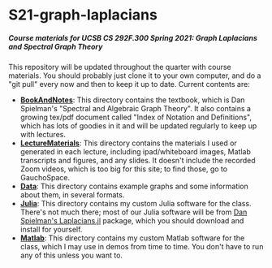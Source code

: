 # S21-graph-laplacians

##### Course materials for UCSB CS 292F.300 Spring 2021: Graph Laplacians and Spectral Graph Theory

This repository will be updated throughout the quarter with course materials. You should probably just clone it to your own computer, and do a "git pull" every now and then to keep it up to date. Current contents are:

- [**BookAndNotes**](BookAndNotes/): This directory contains the textbook, which is Dan Spielman's "Spectral and Algebraic Graph Theory". It also contains a growing tex/pdf document called "Index of Notation and Definitions", which has lots of goodies in it and will be updated regularly to keep up with lectures.
- [**LectureMaterials**](LectureMaterials/): This directory contains the materials I used or generated in each lecture, including ipad/whiteboard images, Matlab transcripts and figures, and any slides. It doesn't include the recorded Zoom videos, which is too big for this site; to find those, go to GauchoSpace.
- **[Data](Data/)**: This directory contains example graphs and some information about them, in several formats.
- [**Julia**](Julia/): This directory contains my custom Julia software for the class. There's not much there; most of our Julia software will be from [Dan Spielman's Laplacians.jl](https://github.com/danspielman/Laplacians.jl) package, which you should download and install for yourself.
- [**Matlab**](Matlab/): This directory contains my custom Matlab software for the class, which I may use in demos from time to time. You don't have to run any of this unless you want to.

